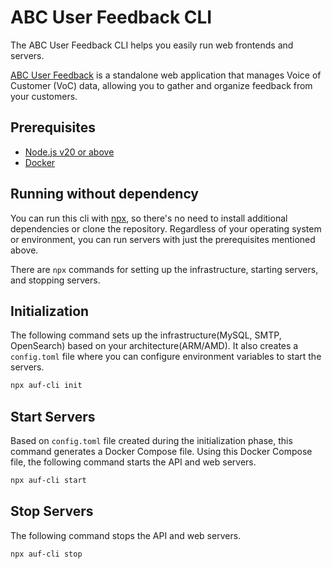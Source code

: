 # ABC User Feedback CLI

The ABC User Feedback CLI helps you easily run web frontends and servers.

[ABC User Feedback](https://github.com/line/abc-user-feedback) is a standalone web application that manages Voice of Customer (VoC) data, allowing you to gather and organize feedback from your customers.

## Prerequisites

- [Node.js v20 or above](https://nodejs.org/en/download/)
- [Docker](https://docs.docker.com/desktop/)

## Running without dependency

You can run this cli with [npx](https://docs.npmjs.com/cli/v8/commands/npx), so there's no need to install additional dependencies or clone the repository. Regardless of your operating system or environment, you can run servers with just the prerequisites mentioned above.

There are `npx` commands for setting up the infrastructure, starting servers, and stopping servers.

## Initialization

The following command sets up the infrastructure(MySQL, SMTP, OpenSearch) based on your architecture(ARM/AMD).
It also creates a `config.toml` file where you can configure environment variables to start the servers.

```sh
npx auf-cli init
```

## Start Servers

Based on `config.toml` file created during the initialization phase, this command generates a Docker Compose file. Using this Docker Compose file, the following command starts the API and web servers.

```sh
npx auf-cli start
```

## Stop Servers

The following command stops the API and web servers.

```sh
npx auf-cli stop
```

